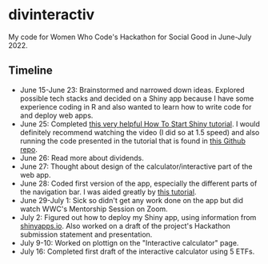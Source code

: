 # divinteractiv

My code for Women Who Code's Hackathon for Social Good in June-July 2022. 

## Timeline

* June 15-June 23: Brainstormed and narrowed down ideas. Explored possible tech stacks and decided on a Shiny app because I have some experience coding in R and also wanted to learn how to write code for and deploy web apps. 
* June 25: Completed [this very helpful How To Start Shiny tutorial](https://shiny.rstudio.com/tutorial/). I would definitely recommend watching the video (I did so at 1.5 speed) and also running the code presented in the tutorial that is found in [this Github repo](https://github.com/rstudio-education/shiny.rstudio.com-tutorial).
* June 26: Read more about dividends. 
* June 27: Thought about design of the calculator/interactive part of the web app. 
* June 28: Coded first version of the app, especially the different parts of the navigation bar. I was aided greatly by [this tutorial](https://rstudio.github.io/shinydashboard/).
* June 29-July 1: Sick so didn't get any work done on the app but did watch WWC's Mentorship Session on Zoom. 
* July 2: Figured out how to deploy my Shiny app, using information from [shinyapps.io](https://shiny.rstudio.com/deploy/). Also worked on a draft of the project's Hackathon submission statement and presentation.
* July 9-10: Worked on plottign on the "Interactive calculator" page.
* July 16: Completed first draft of the interactive calculator using 5 ETFs. 
